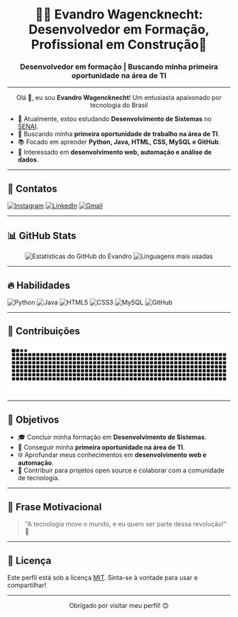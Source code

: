 <!-- Título -->
<h1 align="center">👨‍💻 Evandro Wagencknecht: Desenvolvedor em Formação, Profissional em Construção🚀</h1>
<h3 align="center">Desenvolvedor em formação | Buscando minha primeira oportunidade na área de TI</h3>

---


<!-- Apresentação -->
<p align="center">
  Olá 👋, eu sou <strong>Evandro Wagencknecht</strong>! Um entusiasta apaixonado por tecnologia do Brasil
</p>

- 🌱 Atualmente, estou estudando **Desenvolvimento de Sistemas** no [SENAI](https://www.sc.senai.br).
- 🔭 Buscando minha **primeira oportunidade de trabalho na área de TI**.
- 📚 Focado em aprender **Python, Java, HTML, CSS, MySQL e GitHub**.
- 🚀 Interessado em **desenvolvimento web, automação e análise de dados**.

---

## 📧 Contatos

[![Instagram](https://img.shields.io/badge/Instagram-E4405F?style=for-the-badge&logo=instagram&logoColor=white)](https://www.instagram.com/um_alema0/)
[![LinkedIn](https://img.shields.io/badge/LinkedIn-0077B5?style=for-the-badge&logo=linkedin&logoColor=white)](https://www.linkedin.com/in/evandro-wagencknecht-151a96307/)
[![Gmail](https://img.shields.io/badge/Gmail-D14836?style=for-the-badge&logo=gmail&logoColor=white)](mailto:evandrowagencknecht@estudante.sc.senai.br)

---

## 📊 GitHub Stats

<div align="center">
  <img height="150em" src="https://github-readme-stats.vercel.app/api?username=4L3M40&show_icons=true&theme=gotham" alt="Estatísticas do GitHub do Evandro"/>
  <img height="150em" src="https://github-readme-stats.vercel.app/api/top-langs/?username=4L3M40&layout=compact&theme=gotham" alt="Linguagens mais usadas"/>
</div>

---

## 🔥 Habilidades

![Python](https://img.shields.io/badge/Python-3776AB?style=for-the-badge&logo=python&logoColor=white)
![Java](https://img.shields.io/badge/Java-ED8B00?style=for-the-badge&logo=java&logoColor=white)
![HTML5](https://img.shields.io/badge/HTML5-E34F26?style=for-the-badge&logo=html5&logoColor=white)
![CSS3](https://img.shields.io/badge/CSS3-1572B6?style=for-the-badge&logo=css3&logoColor=white)
![MySQL](https://img.shields.io/badge/MySQL-005C84?style=for-the-badge&logo=mysql&logoColor=white)
![GitHub](https://img.shields.io/badge/GitHub-181717?style=for-the-badge&logo=github&logoColor=white)

---

## 🐍 Contribuições

<div align="center">
  <picture>
    <source media="(prefers-color-scheme: dark)" srcset="https://raw.githubusercontent.com/4L3M40/4L3M40/output/github-contribution-grid-snake-dark.svg">
    <source media="(prefers-color-scheme: light)" srcset="https://raw.githubusercontent.com/4L3M40/4L3M40/output/github-contribution-grid-snake.svg">
    <img alt="animação da grade de contribuições do GitHub" src="https://raw.githubusercontent.com/4L3M40/4L3M40/output/github-contribution-grid-snake.svg">
  </picture>
</div>

---

## 🎯 Objetivos

- 🎓 Concluir minha formação em **Desenvolvimento de Sistemas**.
- 💼 Conseguir minha **primeira oportunidade na área de TI**.
- 🌐 Aprofundar meus conhecimentos em **desenvolvimento web e automação**.
- 🤝 Contribuir para projetos open source e colaborar com a comunidade de tecnologia.

---

## 📌 Frase Motivacional

> "A tecnologia move o mundo, e eu quero ser parte dessa revolução!" 🚀

---

## 📜 Licença

Este perfil está sob a licença [MIT](LICENSE). Sinta-se à vontade para usar e compartilhar!

---

<p align="center">Obrigado por visitar meu perfil! 😊</p>
